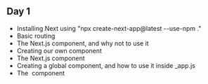 ## Day 1

- Installing Next using "npx create-next-app@latest --use-npm ."
- Basic routing
- The Next.js <Link> component, and why not to use it
- Creating our own <Anchor> component
- The Next.js <Head> component
- Creating a global <Layout> component, and how to use it inside \_app.js
- The <Image> component
